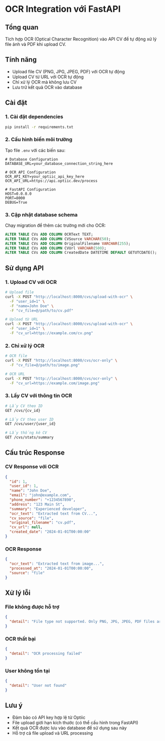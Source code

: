 # OCR Integration với FastAPI

## Tổng quan
Tích hợp OCR (Optical Character Recognition) vào API CV để tự động xử lý file ảnh và PDF khi upload CV.

## Tính năng
- Upload file CV (PNG, JPG, JPEG, PDF) với OCR tự động
- Upload CV từ URL với OCR tự động
- Chỉ xử lý OCR mà không lưu CV
- Lưu trữ kết quả OCR vào database

## Cài đặt

### 1. Cài đặt dependencies
```bash
pip install -r requirements.txt
```

### 2. Cấu hình biến môi trường
Tạo file `.env` với các biến sau:
```env
# Database Configuration
DATABASE_URL=your_database_connection_string_here

# OCR API Configuration
OCR_API_KEY=your_optiic_api_key_here
OCR_API_URL=https://api.optiic.dev/process

# FastAPI Configuration
HOST=0.0.0.0
PORT=8000
DEBUG=True
```

### 3. Cập nhật database schema
Chạy migration để thêm các trường mới cho OCR:
```sql
ALTER TABLE CVs ADD COLUMN OCRText TEXT;
ALTER TABLE CVs ADD COLUMN CVSource VARCHAR(50);
ALTER TABLE CVs ADD COLUMN OriginalFilename VARCHAR(255);
ALTER TABLE CVs ADD COLUMN CVUrl VARCHAR(500);
ALTER TABLE CVs ADD COLUMN CreatedDate DATETIME DEFAULT GETUTCDATE();
```

## Sử dụng API

### 1. Upload CV với OCR
```bash
# Upload file
curl -X POST "http://localhost:8000/cvs/upload-with-ocr" \
  -F "user_id=1" \
  -F "name=John Doe" \
  -F "cv_file=@/path/to/cv.pdf"

# Upload từ URL
curl -X POST "http://localhost:8000/cvs/upload-with-ocr" \
  -F "user_id=1" \
  -F "cv_url=https://example.com/cv.png"
```

### 2. Chỉ xử lý OCR
```bash
# OCR file
curl -X POST "http://localhost:8000/cvs/ocr-only" \
  -F "cv_file=@/path/to/image.png"

# OCR URL
curl -X POST "http://localhost:8000/cvs/ocr-only" \
  -F "cv_url=https://example.com/image.png"
```

### 3. Lấy CV với thông tin OCR
```bash
# Lấy CV theo ID
GET /cvs/{cv_id}

# Lấy CV theo user ID
GET /cvs/user/{user_id}

# Lấy thống kê CV
GET /cvs/stats/summary
```

## Cấu trúc Response

### CV Response với OCR
```json
{
  "id": 1,
  "user_id": 1,
  "name": "John Doe",
  "email": "john@example.com",
  "phone_number": "+1234567890",
  "address": "123 Main St",
  "summary": "Experienced developer",
  "ocr_text": "Extracted text from CV...",
  "cv_source": "file",
  "original_filename": "cv.pdf",
  "cv_url": null,
  "created_date": "2024-01-01T00:00:00"
}
```

### OCR Response
```json
{
  "ocr_text": "Extracted text from image...",
  "processed_at": "2024-01-01T00:00:00",
  "source": "file"
}
```

## Xử lý lỗi

### File không được hỗ trợ
```json
{
  "detail": "File type not supported. Only PNG, JPG, JPEG, PDF files are allowed."
}
```

### OCR thất bại
```json
{
  "detail": "OCR processing failed"
}
```

### User không tồn tại
```json
{
  "detail": "User not found"
}
```

## Lưu ý
- Đảm bảo có API key hợp lệ từ Optiic
- File upload giới hạn kích thước (có thể cấu hình trong FastAPI)
- Kết quả OCR được lưu vào database để sử dụng sau này
- Hỗ trợ cả file upload và URL processing
